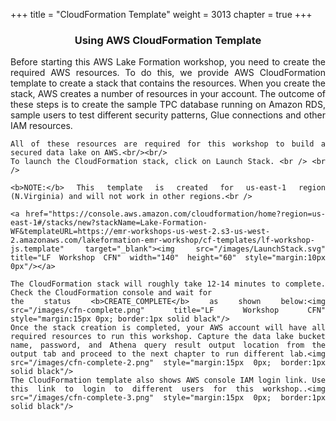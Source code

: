 +++
title = "CloudFormation Template"
weight = 3013
chapter = true
+++

<center><h3>Using AWS CloudFormation Template</h3></center>

<div style="text-align: justify">
    Before starting this AWS Lake Formation workshop, you need to create the required AWS resources. To do this, we
    provide AWS CloudFormation template to create a stack that contains the resources. When you create the stack, AWS
    creates a number of resources in your account. The outcome of these steps is to create the sample TPC database
    running on Amazon RDS, sample users to test different security patterns, Glue connections and other IAM resources. <br />

    All of these resources are required for this workshop to build a secured data lake on AWS.<br/><br/>
    To launch the CloudFormation stack, click on Launch Stack. <br /> <br />

    <b>NOTE:</b> This template is created for us-east-1 region (N.Virginia) and will not work in other regions.<br />

    <a href="https://console.aws.amazon.com/cloudformation/home?region=us-east-1#/stacks/new?stackName=Lake-Formation-WF&templateURL=https://emr-workshops-us-west-2.s3-us-west-2.amazonaws.com/lakeformation-emr-workshop/cf-templates/lf-workshop-js.template" target="_blank"><img src="/images/LaunchStack.svg" title="LF Workshop CFN" width="140" height="60" style="margin:10px 0px"/></a>

    The CloudFormation stack will roughly take 12-14 minutes to complete. Check the CloudFormation console and wait for
    the status <b>CREATE_COMPLETE</b> as shown below:<img src="/images/cfn-complete.png" title="LF Workshop CFN" style="margin:15px 0px; border:1px solid black"/>
    Once the stack creation is completed, your AWS account will have all required resources to run this workshop. Capture the data lake bucket name, password, and Athena query result output location from the output tab and proceed to the next chapter to run different lab.<img src="/images/cfn-complete-2.png" style="margin:15px 0px; border:1px solid black"/>
    The CloudFormation template also shows AWS console IAM login link. Use this link to login to different users for this workshop..<img src="/images/cfn-complete-3.png" style="margin:15px 0px; border:1px solid black"/>
</div>
